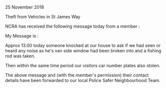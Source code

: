 25 November 2018

Theft from Vehicles in St James Way

NCRA has received the following message today from a member :

My Message is :

Approx 13.00 today someone knocked at our house to ask if we had seen or heard any noise as he's van side window had been broken into and a fishing rod was taken.

Then within the same time period our visitors car number plates also stolen.

The above message and (with the member's permission) their contact details have been forwarded to our local Police Safer Neighbourhood Team.
